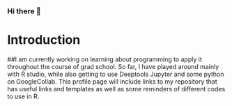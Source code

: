 ### Hi there 👋

<!--
**klaudiapop04/klaudiapop04** is a ✨ _special_ ✨ repository because its `README.md` (this file) appears on your GitHub profile.

Here are some ideas to get you started:

- 🔭 I’m currently working on ...
- 🌱 I’m currently learning ...
- 👯 I’m looking to collaborate on ...
- 🤔 I’m looking for help with ...
- 💬 Ask me about ...
- 📫 How to reach me: ...
- 😄 Pronouns: ...
- ⚡ Fun fact: ...
-->

# Introduction
##I am currently working on learning about programming to apply it throughout the course of grad school. So far, I have played around mainly with R studio, while also getting to use Deeptools Jupyter and some python on GoogleCollab. This profile page will include links to my repository that has useful links and templates as well as some reminders of different codes to use in R. 
